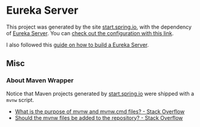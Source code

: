 # Eureka Server

This project was generated by the site [start.spring.io](https://start.spring.io/), with the dependency of [Eureka Server](https://docs.spring.io/spring-cloud-netflix/docs/current/reference/html/#spring-cloud-eureka-server). You can [check out the configuration with this link](https://start.spring.io/#!type=maven-project&language=java&platformVersion=2.6.2&packaging=jar&jvmVersion=17&groupId=com.example&artifactId=eurekaserver&name=Eureka%20Server&description=Eureka%20Server&packageName=com.example.eurekaserver&dependencies=cloud-eureka-server).

I also followed this [guide on how to build a Eureka Server](https://www.tutorialspoint.com/spring_boot/spring_boot_eureka_server.htm).


## Misc

### About Maven Wrapper

Notice that Maven projects generated by [start.spring.io](https://start.spring.io/) were shipped with a `mvnw` script.

- [What is the purpose of mvnw and mvnw.cmd files? - Stack Overflow](https://stackoverflow.com/questions/38723833/what-is-the-purpose-of-mvnw-and-mvnw-cmd-files)
- [Should the mvnw files be added to the repository? - Stack Overflow](https://stackoverflow.com/questions/47240546/should-the-mvnw-files-be-added-to-the-repository)
